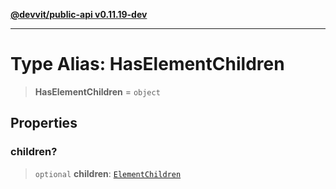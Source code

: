 [**@devvit/public-api v0.11.19-dev**](../../../../../../README.md)

---

# Type Alias: HasElementChildren

> **HasElementChildren** = `object`

## Properties

<a id="children"></a>

### children?

> `optional` **children**: [`ElementChildren`](../../../type-aliases/ElementChildren.md)
